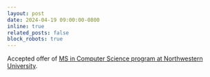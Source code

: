 ```yaml
---
layout: post
date: 2024-04-19 09:00:00-0800
inline: true
related_posts: false
block_robots: true
---
```


Accepted offer of [MS in Computer Science program at Northwestern University](https://www.mccormick.northwestern.edu/computer-science/academics/graduate/masters/).
